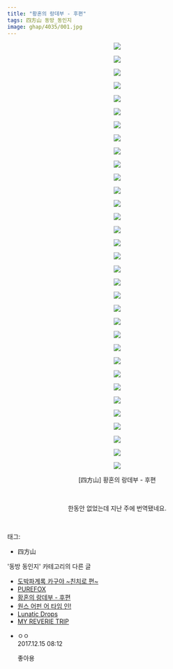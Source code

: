 ```yaml
---
title: "황혼의 랑데부 - 후편"
tags: 四方山 동방_동인지
image: ghap/4035/001.jpg
---
```

<div class="article">
<p style="text-align: center; clear: none; float: none;"><img src="{{ site.nasurl }}/ghap/4035/001.jpg"/></p>
<p style="text-align: center; clear: none; float: none;"><img src="{{ site.nasurl }}/ghap/4035/002.jpg"/></p>
<p style="text-align: center; clear: none; float: none;"><img src="{{ site.nasurl }}/ghap/4035/003.jpg"/></p>
<p style="text-align: center; clear: none; float: none;"><img src="{{ site.nasurl }}/ghap/4035/004.jpg"/></p>
<p style="text-align: center; clear: none; float: none;"><img src="{{ site.nasurl }}/ghap/4035/005.jpg"/></p>
<p style="text-align: center; clear: none; float: none;"><img src="{{ site.nasurl }}/ghap/4035/006.jpg"/></p>
<p style="text-align: center; clear: none; float: none;"><img src="{{ site.nasurl }}/ghap/4035/007.jpg"/></p>
<p style="text-align: center; clear: none; float: none;"><img src="{{ site.nasurl }}/ghap/4035/008.jpg"/></p>
<p style="text-align: center; clear: none; float: none;"><img src="{{ site.nasurl }}/ghap/4035/009.jpg"/></p>
<p style="text-align: center; clear: none; float: none;"><img src="{{ site.nasurl }}/ghap/4035/010.jpg"/></p>
<p style="text-align: center; clear: none; float: none;"><img src="{{ site.nasurl }}/ghap/4035/011.jpg"/></p>
<p style="text-align: center; clear: none; float: none;"><img src="{{ site.nasurl }}/ghap/4035/012.jpg"/></p>
<p style="text-align: center; clear: none; float: none;"><img src="{{ site.nasurl }}/ghap/4035/013.jpg"/></p>
<p style="text-align: center; clear: none; float: none;"><img src="{{ site.nasurl }}/ghap/4035/014.jpg"/></p>
<p style="text-align: center; clear: none; float: none;"><img src="{{ site.nasurl }}/ghap/4035/015.jpg"/></p>
<p style="text-align: center; clear: none; float: none;"><img src="{{ site.nasurl }}/ghap/4035/016.jpg"/></p>
<p style="text-align: center; clear: none; float: none;"><img src="{{ site.nasurl }}/ghap/4035/017.jpg"/></p>
<p style="text-align: center; clear: none; float: none;"><img src="{{ site.nasurl }}/ghap/4035/018.jpg"/></p>
<p style="text-align: center; clear: none; float: none;"><img src="{{ site.nasurl }}/ghap/4035/019.jpg"/></p>
<p style="text-align: center; clear: none; float: none;"><img src="{{ site.nasurl }}/ghap/4035/020.jpg"/></p>
<p style="text-align: center; clear: none; float: none;"><img src="{{ site.nasurl }}/ghap/4035/021.jpg"/></p>
<p style="text-align: center; clear: none; float: none;"><img src="{{ site.nasurl }}/ghap/4035/022.jpg"/></p>
<p style="text-align: center; clear: none; float: none;"><img src="{{ site.nasurl }}/ghap/4035/023.jpg"/></p>
<p style="text-align: center; clear: none; float: none;"><img src="{{ site.nasurl }}/ghap/4035/024.jpg"/></p>
<p style="text-align: center; clear: none; float: none;"><img src="{{ site.nasurl }}/ghap/4035/025.jpg"/></p>
<p style="text-align: center; clear: none; float: none;"><img src="{{ site.nasurl }}/ghap/4035/026.jpg"/></p>
<p style="text-align: center; clear: none; float: none;"><img src="{{ site.nasurl }}/ghap/4035/027.jpg"/></p>
<p style="text-align: center; clear: none; float: none;"><img src="{{ site.nasurl }}/ghap/4035/028.jpg"/></p>
<p style="text-align: center; clear: none; float: none;"><img src="{{ site.nasurl }}/ghap/4035/029.jpg"/></p>
<p style="text-align: center; clear: none; float: none;"><img src="{{ site.nasurl }}/ghap/4035/030.jpg"/></p>
<p style="text-align: center; clear: none; float: none;"><img src="{{ site.nasurl }}/ghap/4035/031.jpg"/></p>
<p style="text-align: center; clear: none; float: none;"><img src="{{ site.nasurl }}/ghap/4035/032.jpg"/></p>
<p style="text-align: center; clear: none; float: none;"><img src="{{ site.nasurl }}/ghap/4035/033.jpg"/></p>
<p style="text-align: center; clear: none; float: none;">[四方山] 황혼의 랑데부 - 후편</p>
<p style="text-align: center; clear: none; float: none;"><br/></p>
<p style="text-align: center; clear: none; float: none;">한동안 없었는데 지난 주에 번역됐네요.</p>
<p><br/></p>
</div><div class="tagTrail">
<p>태그: </p>
<ul>
<li>四方山</li>
</ul>
</div><div class="another">
<p>'동방 동인지' 카테고리의 다른 글</p>
<ul>
<li><a href="/2017-12-15-ghap_4041">도박파계록 카구야 ~친치로 편~</a></li>
<li><a href="/2017-12-15-ghap_4040">PUREFOX</a></li>
<li><a href="/2017-12-15-ghap_4035">황혼의 랑데부 - 후편</a></li>
<li><a href="/2017-12-15-ghap_4034">원스 어펀 어 타임 인!</a></li>
<li><a href="/2017-12-15-ghap_4033">Lunatic Drops</a></li>
<li><a href="/2017-12-12-ghap_4031">MY REVERIE TRIP</a></li>
</ul>
</div><div class="cb_module cb_fluid">
<div class="cb_wrt cb_profile">
<div class="comment">
<ul>
<li class="cb_thumb_off" id="comment15152527">
<div class="cb_comment_area">
<div class="cb_info_area">
<div class="cb_section">
<span class="cb_nick_name">ㅇㅇ</span>
</div>
<div class="cb_section">
<span class="cb_date">2017.12.15 08:12 </span>
</div>
</div>
<div class="cb_dsc_comment">
<p class="cb_dsc">
											좋아용
										</p>
</div>
</div></li>
</ul>
</div>
</div><!-- commentList close -->
</div>